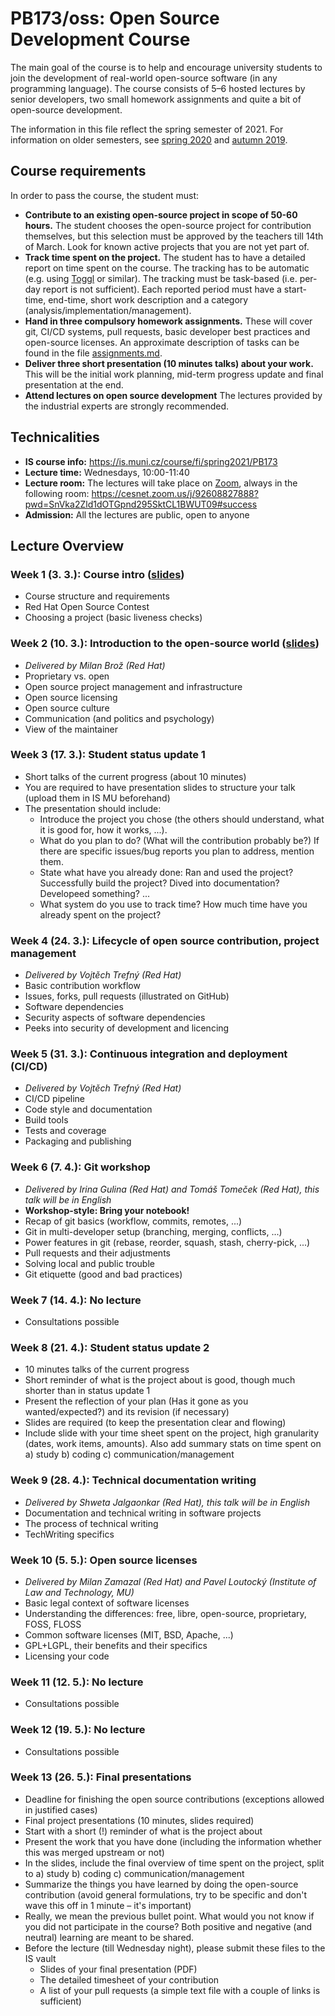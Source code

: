 # PB173/oss: Open Source Development Course

The main goal of the course is to help and encourage university students to join the development of real-world open-source software (in any programming language). The course consists of 5–6 hosted lectures by senior developers, two small homework assignments and quite a bit of open-source development.

The information in this file reflect the spring semester of 2021. For information on older semesters, see [spring 2020](2020-spring/README.md) and [autumn 2019](2019-autumn/README.md).

## Course requirements

In order to pass the course, the student must:

* **Contribute to an existing open-source project in scope of 50-60 hours.**
The student chooses the open-source project for contribution themselves, but this selection must be approved by the teachers till 14th of March. Look for known active projects that you are not yet part of.
* **Track time spent on the project.**
The student has to have a detailed report on time spent on the course. The tracking has to be automatic (e.g. using [Toggl](https://toggl.com/) or similar). The tracking must be task-based (i.e. per-day report is not sufficient). Each reported period must have a start-time, end-time, short work description and a category (analysis/implementation/management).
* **Hand in three compulsory homework assignments.**
These will cover git, CI/CD systems, pull requests, basic developer best practices and open-source licenses. An approximate description of tasks can be found in the file [assignments.md](assignments.md).
* **Deliver three short presentation (10 minutes talks) about your work.**
This will be the initial work planning, mid-term progress update and final presentation at the end.
* **Attend lectures on open source development**
The lectures provided by the industrial experts are strongly recommended.

## Technicalities

* **IS course info:** https://is.muni.cz/course/fi/spring2021/PB173
* **Lecture time:** Wednesdays, 10:00-11:40
* **Lecture room:** The lectures will take place on [Zoom](https://zoom.us/download), always in the following room: https://cesnet.zoom.us/j/92608827888?pwd=SnVka2Zld1dOTGpnd295SktCL1BWUT09#success
* **Admission:** All the lectures are public, open to anyone

## Lecture Overview

### Week 1 (3. 3.): Course intro ([slides](01-intro.pdf))

* Course structure and requirements
* Red Hat Open Source Contest
* Choosing a project (basic liveness checks)

### Week 2 (10. 3.): Introduction to the open-source world ([slides](02-opensource-intro.pdf))

* _Delivered by Milan Brož (Red Hat)_
* Proprietary vs. open
* Open source project management and infrastructure
* Open source licensing
* Open source culture
* Communication (and politics and psychology)
* View of the maintainer

### Week 3 (17. 3.): Student status update 1

* Short talks of the current progress (about 10 minutes)
* You are required to have presentation slides to structure your talk (upload them in IS MU beforehand)
* The presentation should include:
  * Introduce the project you chose (the others should understand, what it is good for, how it works, ...).
  * What do you plan to do? (What will the contribution probably be?) If there are specific issues/bug reports you plan to address, mention them.
  * State what have you already done: Ran and used the project? Successfully build the project? Dived into documentation? Developeed something? ...
  * What system do you use to track time? How much time have you already spent on the project?

### Week 4 (24. 3.): Lifecycle of open source contribution, project management

* _Delivered by Vojtěch Trefný (Red Hat)_
* Basic contribution workflow
* Issues, forks, pull requests (illustrated on GitHub)
* Software dependencies
* Security aspects of software dependencies
* Peeks into security of development and licencing

### Week 5 (31. 3.): Continuous integration and deployment (CI/CD)

* _Delivered by Vojtěch Trefný (Red Hat)_
* CI/CD pipeline
* Code style and documentation
* Build tools
* Tests and coverage
* Packaging and publishing

### Week 6 (7. 4.): Git workshop

* _Delivered by Irina Gulina (Red Hat) and Tomáš Tomeček (Red Hat), this talk will be in English_
* **Workshop-style: Bring your notebook!**
* Recap of git basics (workflow, commits, remotes, ...)
* Git in multi-developer setup (branching, merging, conflicts, ...)
* Power features in git (rebase, reorder, squash, stash, cherry-pick, ...)
* Pull requests and their adjustments
* Solving local and public trouble
* Git etiquette (good and bad practices)

### Week 7 (14. 4.): No lecture

* Consultations possible

### Week 8 (21. 4.): Student status update 2

* 10 minutes talks of the current progress
* Short reminder of what is the project about is good, though much shorter than in status update 1
* Present the reflection of your plan (Has it gone as you wanted/expected?) and its revision (if necessary)
* Slides are required (to keep the presentation clear and flowing)
* Include slide with your time sheet spent on the project, high granularity (dates, work items, amounts). Also add summary stats on time spent on a) study b) coding c) communication/management

### Week 9 (28. 4.): Technical documentation writing

* _Delivered by Shweta Jalgaonkar (Red Hat), this talk will be in English_
* Documentation and technical writing in software projects
* The process of technical writing
* TechWriting specifics

### Week 10 (5. 5.): Open source licenses

* _Delivered by Milan Zamazal (Red Hat) and Pavel Loutocký (Institute of Law and Technology, MU)_
* Basic legal context of software licenses
* Understanding the differences: free, libre, open-source, proprietary, FOSS, FLOSS
* Common software licenses (MIT, BSD, Apache, ...)
* GPL+LGPL, their benefits and their specifics
* Licensing your code

### Week 11 (12. 5.): No lecture

* Consultations possible

### Week 12 (19. 5.): No lecture

* Consultations possible

### Week 13 (26. 5.): Final presentations

* Deadline for finishing the open source contributions (exceptions allowed in justified cases)
* Final project presentations (10 minutes, slides required)
* Start with a short (!) reminder of what is the project about
* Present the work that you have done (including the information whether this was merged upstream or not)
* In the slides, include the final overview of time spent on the project, split to a) study b) coding c) communication/management
* Summarize the things you have learned by doing the open-source contribution (avoid general formulations, try to be specific and don't wave this off in 1 minute – it's important)
* Really, we mean the previous bullet point. What would you not know if you did not participate in the course? Both positive and negative (and neutral) learning are meant to be shared.
* Before the lecture (till Wednesday night), please submit these files to the IS vault
  * Slides of your final presentation (PDF)
  * The detailed timesheet of your contribution
  * A list of your pull requests (a simple text file with a couple of links is sufficient)
